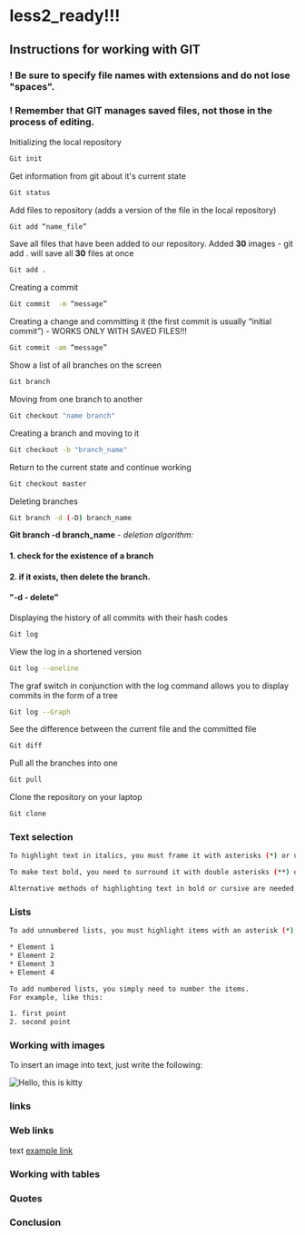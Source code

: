 # less2_ready!!!

## Instructions for working with GIT

### ! Be sure to specify file names with extensions and do not lose "spaces".

### ! Remember that GIT manages saved files, not those in the process of editing.

Initializing the local repository  

```sh
Git init
```  
Get information from git about it's current state  

```sh
Git status
```  

Add files to repository (adds a version of the file in the local repository)

```sh
Git add “name_file”
```  

Save all files that have been added to our repository. Added **30** images - git add . will save all **30** files at once  

```sh
Git add .
```  

Creating a commit  

```sh  
Git commit  -m “message”
```  

Creating a change and committing it (the first commit is usually “initial commit”) - WORKS ONLY WITH SAVED FILES!!!

```sh
Git commit -am “message”
```  

Show a list of all branches on the screen   

```sh    
Git branch
```  
   
Moving from one branch to another   

```sh  
Git checkout "name branch"
```  

Creating a branch and moving to it  

```sh  
Git checkout -b "branch_name"
```  

Return to the current state and continue working

```sh  
Git checkout master
```  

Deleting branches  

```sh  
Git branch -d (-D) branch_name
```  
**Git branch -d branch_name** - *deletion algorithm:*

#### 1. check for the existence of a branch 
#### 2. if it exists, then delete the branch.
#### "-d - delete"

Displaying the history of all commits with their hash codes  

```sh  
Git log
```  

View the log in a shortened version  

```sh  
Git log --oneline
```  

The graf switch in conjunction with the log command allows you to display commits in the form of a tree  

```sh  
Git log --Graph
```  

See the difference between the current file and the committed file  

```sh  
Git diff
```  

Pull all the branches into one

```sh
Git pull
```  

Clone the repository on your laptop

```sh  
Git clone
```  

### Text selection

```sh
To highlight text in italics, you must frame it with asterisks (*) or underscore (_). For example, *like this* or _like this_.
```  

```sh  
To make text bold, you need to surround it with double asterisks (**) or double underscore (__). For example, **like this** or __like this__.  

Alternative methods of highlighting text in bold or cursive are needed so that we can combine both of these methods. For example, _text can be in italics and still be **bold**_.
```   

### Lists

```sh
To add unnumbered lists, you must highlight items with an asterisk (*) or plus sign +. For example, like this:   

* Element 1  
* Element 2  
* Element 3  
+ Element 4

To add numbered lists, you simply need to number the items.
For example, like this:  

1. first point
2. second point
```

### Working with images

To insert an image into text, just write the following:  

![Hello, this is kitty](kitty.jpg)  

### links

### Web links  

text [example link](httml.example.com "tooltip")

### Working with tables

### Quotes

### Conclusion
